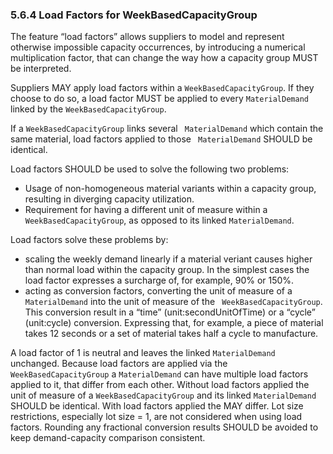 ### 5.6.4 Load Factors for WeekBasedCapacityGroup

The feature “load factors” allows suppliers to model and represent otherwise impossible capacity occurrences, by introducing a numerical multiplication factor, that can change the way how a capacity group MUST be interpreted. 

Suppliers MAY apply load factors within a `WeekBasedCapacityGroup`. If they choose to do so, a load factor MUST be applied to every `MaterialDemand` linked by the `WeekBasedCapacityGroup`.

If a ` WeekBasedCapacityGroup ` links several ` MaterialDemand` which contain the same material, load factors applied to those ` MaterialDemand` SHOULD be identical.

Load factors SHOULD be used to solve the following two problems:
-    Usage of non-homogeneous material variants within a capacity group, resulting in diverging capacity utilization.
-    Requirement for having a different unit of measure within a `WeekBasedCapacityGroup`, as opposed to its linked `MaterialDemand`.

Load factors solve these problems by:
- scaling the weekly demand linearly if a material veriant causes higher than normal load within the capacity group. In the simplest cases the load factor expresses a surcharge of, for example, 90% or 150%.
- acting as conversion factors, converting the unit of measure of a `MaterialDemand` into the unit of measure of the ` WeekBasedCapacityGroup`. This conversion result in a “time” (unit:secondUnitOfTime) or a “cycle” (unit:cycle) conversion. Expressing that, for example, a piece of material takes 12 seconds or a set of material takes half a cycle to manufacture.

A load factor of 1 is neutral and leaves the linked `MaterialDemand` unchanged.
Because load factors are applied via the `WeekBasedCapacityGroup` a `MaterialDemand` can have multiple load factors applied to it, that differ from each other.
Without load factors applied the unit of measure of a `WeekBasedCapacityGroup` and its linked `MaterialDemand` SHOULD be identical. With load factors applied the MAY differ.
Lot size restrictions, especially lot size = 1, are not considered when using load factors. Rounding any fractional conversion results SHOULD be avoided to keep demand-capacity comparison consistent.
